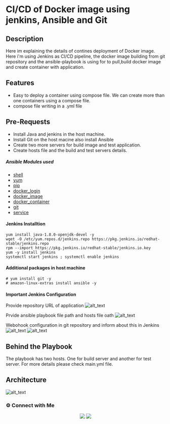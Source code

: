 # CI/CD of Docker image using jenkins, Ansible and Git
## Description
Here im explaining the details of contines deployment of Docker image. Here i'm using Jenkins as CI/CD pipeline, the docker image building from git repository and the ansible-playbook is using for to pull,build docker image and create container with application. 
## Features
- Easy to deploy a container using compose file. We can create more than one containers using a compose file.
- compose file writing in a .yml file
## Pre-Requests
- Install Java and jenkins in the host machine.
- Install Git on the host macine also install Ansible
- Create two more servers for build image and test application.
- Create hosts file and the build and test servers details.
##### Ansible Modules used
- [shell](https://docs.ansible.com/ansible/2.9/modules/shell_module.html)
- [yum](https://docs.ansible.com/ansible/2.9/modules/yum_module.html)
- [pip](https://docs.ansible.com/ansible/2.9/modules/pip_module.html)
- [docker_login](https://docs.ansible.com/ansible/2.9/modules/docker_login_module.html)
- [docker_image](https://docs.ansible.com/ansible/2.9/modules/docker_image_module.html)
- [docker_container](https://docs.ansible.com/ansible/2.9/modules/docker_container_module.html)
- [git](https://docs.ansible.com/ansible/2.9/modules/git_module.html)
- [service](https://docs.ansible.com/ansible/2.9/modules/service_module.html)
#### Jenkins Installtion
```
yum install java-1.8.0-openjdk-devel -y
wget -O /etc/yum.repos.d/jenkins.repo https://pkg.jenkins.io/redhat-stable/jenkins.repo
rpm --import https://pkg.jenkins.io/redhat-stable/jenkins.io.key
yum -y install jenkins
systemctl start jenkins ; systemctl enable jenkins
```
#### Additional packages in host machine
```
# yum install git -y
# amazon-linux-extras install ansible -y
```
#### Important Jenkins Configuration
Provide repository URL of application
![alt_text](https://i.ibb.co/64GhDzw/chrome-f-FROA1-YDBJ.png)

Prvide ansible playbook file path and hosts file oath
![alt_text](https://i.ibb.co/NsMyVbm/chrome-13-Ba-IMMTz-D.png)

Webohook configuration in git repository and inform about this in Jenkins
![alt_text](https://i.ibb.co/TRCWpjG/webhook.png)
![alt_text](https://i.ibb.co/zXC8zwX/chrome-Anmm-Kb7-I9r.png)
## Behind the Playbook
The playbook has two hosts. One for build server and another for test server.
For more details please check main.yml file.
## Architecture
![alt_text](https://i.ibb.co/N1WNh3L/Blank-diagram.png)

### ⚙️ Connect with Me

<p align="center">
<a href="mailto:lakshmipriya458@gmail.com"><img src="https://img.shields.io/badge/Gmail-D14836?style=for-the-badge&logo=gmail&logoColor=white"/></a>
<a href="https://www.linkedin.com/in/lakshmipriya-p-c-7b5a2b88/"><img src="https://img.shields.io/badge/LinkedIn-0077B5?style=for-the-badge&logo=linkedin&logoColor=white"/></a> 
